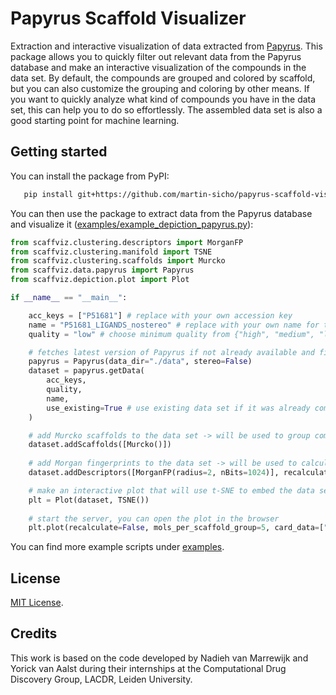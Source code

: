# Papyrus Scaffold Visualizer

Extraction and interactive visualization of data extracted from [Papyrus](https://chemrxiv.org/engage/chemrxiv/article-details/617aa2467a002162403d71f0). This package allows you to quickly filter out relevant data from the Papyrus database and make an interactive visualization of the compounds in the data set. By default, the compounds are grouped and colored by scaffold, but you can also customize the grouping and coloring by other means. If you want to quickly analyze what kind of compounds you have in the data set, this can help you to do so effortlessly. The assembled data set is also a good starting point for machine learning.


## Getting started

You can install the package from PyPI:

```bash
   pip install git+https://github.com/martin-sicho/papyrus-scaffold-visualizer.git@main
```

You can then use the package to extract data from the Papyrus database and visualize it ([examples/example_depiction_papyrus.py](./examples/example_depiction_papyrus.py)):

```python
from scaffviz.clustering.descriptors import MorganFP
from scaffviz.clustering.manifold import TSNE
from scaffviz.clustering.scaffolds import Murcko
from scaffviz.data.papyrus import Papyrus
from scaffviz.depiction.plot import Plot

if __name__ == "__main__":

    acc_keys = ["P51681"] # replace with your own accession key
    name = "P51681_LIGANDS_nostereo" # replace with your own name for the output data set file
    quality = "low" # choose minimum quality from {"high", "medium", "low"}

    # fetches latest version of Papyrus if not already available and filters out the relevant data
    papyrus = Papyrus(data_dir="./data", stereo=False)
    dataset = papyrus.getData(
        acc_keys,
        quality,
        name,
        use_existing=True # use existing data set if it was already compiled before
    )

    # add Murcko scaffolds to the data set -> will be used to group compounds inside the plot
    dataset.addScaffolds([Murcko()])
    
    # add Morgan fingerprints to the data set -> will be used to calculate the t-SNE embedding in 2D
    dataset.addDescriptors([MorganFP(radius=2, nBits=1024)], recalculate=False) 

    # make an interactive plot that will use t-SNE to embed the data set in 2D (all current descriptors in the data set will be used)
    plt = Plot(dataset, TSNE()) 
    
    # start the server, you can open the plot in the browser
    plt.plot(recalculate=False, mols_per_scaffold_group=5, card_data=["all_doc_ids"], title_data='all_doc_ids')
```

You can find more example scripts under [examples](./examples).

## License
[MIT License](./LICENSE.md).

## Credits

This work is based on the code developed by Nadieh van Marrewijk and Yorick van Aalst during their internships at the Computational Drug Discovery Group, LACDR, Leiden University.
